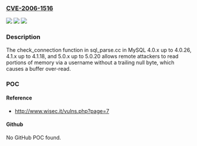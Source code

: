 ### [CVE-2006-1516](https://cve.mitre.org/cgi-bin/cvename.cgi?name=CVE-2006-1516)
![](https://img.shields.io/static/v1?label=Product&message=n%2Fa&color=blue)
![](https://img.shields.io/static/v1?label=Version&message=n%2Fa&color=blue)
![](https://img.shields.io/static/v1?label=Vulnerability&message=n%2Fa&color=brighgreen)

### Description

The check_connection function in sql_parse.cc in MySQL 4.0.x up to 4.0.26, 4.1.x up to 4.1.18, and 5.0.x up to 5.0.20 allows remote attackers to read portions of memory via a username without a trailing null byte, which causes a buffer over-read.

### POC

#### Reference
- http://www.wisec.it/vulns.php?page=7

#### Github
No GitHub POC found.

